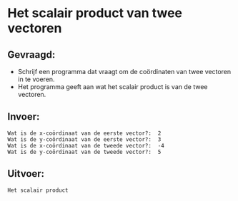 # Het scalair product van twee vectoren


## Gevraagd:

* Schrijf een programma dat vraagt om de coördinaten van twee vectoren in te voeren.
* Het programma geeft aan wat het scalair product is van de twee vectoren.

## Invoer:
```
Wat is de x-coördinaat van de eerste vector?:  2
Wat is de y-coördinaat van de eerste vector?:  3
Wat is de x-coördinaat van de tweede vector?:  -4
Wat is de y-coördinaat van de tweede vector?:  5

```

## Uitvoer:

```
Het scalair product
```
